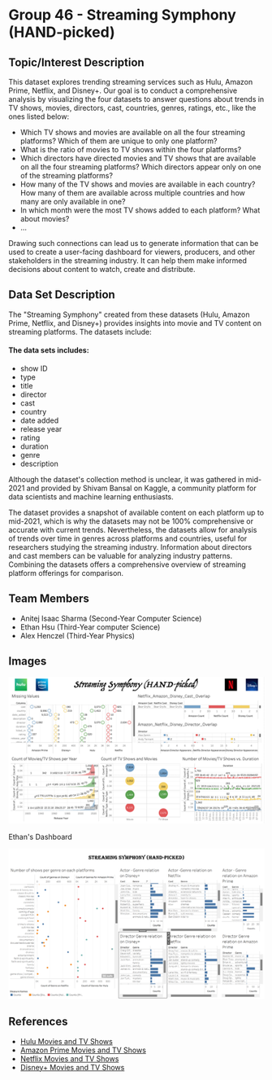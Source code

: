 # Group 46 - Streaming Symphony (HAND-picked)

## Topic/Interest Description

This dataset explores trending streaming services such as Hulu, Amazon Prime, Netflix, and Disney+. Our goal is to conduct a comprehensive analysis by visualizing the four datasets to answer questions about trends in TV shows, movies, directors, cast, countries, genres, ratings, etc., like the ones listed below:

- Which TV shows and movies are available on all the four streaming platforms? Which of them are unique to only one platform?
- What is the ratio of movies to TV shows within the four platforms?
- Which directors have directed movies and TV shows that are available on all the four streaming platforms? Which directors appear only on one of the streaming platforms?
- How many of the TV shows and movies are available in each country? How many of them are available across multiple countries and how many are only available in one?
- In which month were the most TV shows added to each platform? What about movies?
- ...

Drawing such connections can lead us to generate information that can be used to create a user-facing dashboard for viewers, producers, and other stakeholders in the streaming industry. It can help them make informed decisions about content to watch, create and distribute.

## Data Set Description

The "Streaming Symphony" created from these datasets (Hulu, Amazon Prime, Netflix, and Disney+) provides insights into movie and TV content on streaming platforms. The datasets include:

#### The data sets includes:

- show ID
- type
- title
- director
- cast
- country
- date added
- release year
- rating
- duration
- genre
- description

Although the dataset's collection method is unclear, it was gathered in mid-2021 and provided by Shivam Bansal on Kaggle, a community platform for data scientists and machine learning enthusiasts.

The dataset provides a snapshot of available content on each platform up to mid-2021, which is why the datasets may not be 100% comprehensive or accurate with current trends. Nevertheless, the datasets allow for analysis of trends over time in genres across platforms and countries, useful for researchers studying the streaming industry. Information about directors and cast members can be valuable for analyzing industry patterns. Combining the datasets offers a comprehensive overview of streaming platform offerings for comparison.

## Team Members

- Anitej Isaac Sharma (Second-Year Computer Science)
- Ethan Hsu (Third-Year computer Science)
- Alex Henczel (Third-Year Physics)

## Images

<img src ="images/dashboard_Anitej.png" width="900px">

Ethan's Dashboard

<img src ="images/dashboard_Ethan.png" width="900px">

## References

- [Hulu Movies and TV Shows](https://www.kaggle.com/datasets/shivamb/hulu-movies-and-tv-shows)
- [Amazon Prime Movies and TV Shows](https://www.kaggle.com/datasets/shivamb/amazon-prime-movies-and-tv-shows)
- [Netflix Movies and TV Shows](https://www.kaggle.com/datasets/shivamb/netflix-shows)
- [Disney+ Movies and TV Shows](https://www.kaggle.com/datasets/shivamb/disney-movies-and-tv-shows)
